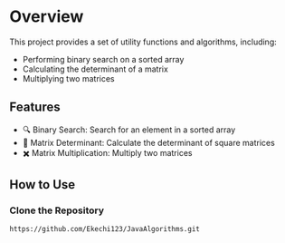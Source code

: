 # Overview 

This project provides a set of utility functions and algorithms, including:


- Performing binary search on a sorted array
- Calculating the determinant of a matrix
- Multiplying two matrices

## Features

- 🔍 Binary Search: Search for an element in a sorted array
- 🧮 Matrix Determinant: Calculate the determinant of square matrices
- ✖️ Matrix Multiplication: Multiply two matrices

## How to Use

### Clone the Repository

```bash
https://github.com/Ekechi123/JavaAlgorithms.git


